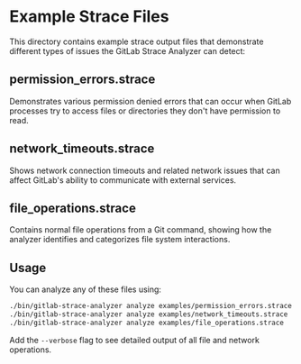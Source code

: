 # Example Strace Files

This directory contains example strace output files that demonstrate different types of issues the GitLab Strace Analyzer can detect:

## permission_errors.strace
Demonstrates various permission denied errors that can occur when GitLab processes try to access files or directories they don't have permission to read.

## network_timeouts.strace
Shows network connection timeouts and related network issues that can affect GitLab's ability to communicate with external services.

## file_operations.strace
Contains normal file operations from a Git command, showing how the analyzer identifies and categorizes file system interactions.

## Usage

You can analyze any of these files using:

```bash
./bin/gitlab-strace-analyzer analyze examples/permission_errors.strace
./bin/gitlab-strace-analyzer analyze examples/network_timeouts.strace
./bin/gitlab-strace-analyzer analyze examples/file_operations.strace
```

Add the `--verbose` flag to see detailed output of all file and network operations.